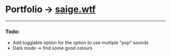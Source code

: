 # Portfolio -> [saige.wtf](https://saige.wtf)


---
### Todo:

- Add togglable option for the option to use multiple "pop" sounds
- Dark mode -> find some good colours